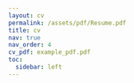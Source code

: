 ```yaml
---
layout: cv
permalink: /assets/pdf/Resume.pdf
title: cv
nav: true
nav_order: 4
cv_pdf: example_pdf.pdf
toc:
  sidebar: left
---
```

